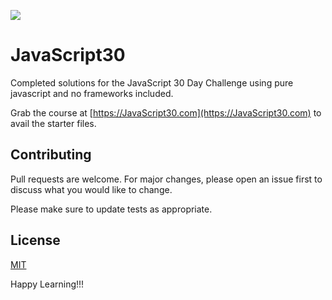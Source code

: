 ﻿![](https://javascript30.com/images/JS3-social-share.png)

# JavaScript30

Completed solutions for the JavaScript 30 Day Challenge using pure javascript and no frameworks included.

Grab the course at [https://JavaScript30.com](https://JavaScript30.com) to avail the starter files.


## Contributing
Pull requests are welcome. For major changes, please open an issue first to discuss what you would like to change.

Please make sure to update tests as appropriate.

## License
[MIT](https://github.com/mohith2310/30-Day-Vanilla-JS-Coding-Challenge/blob/main/LICENSE)


Happy Learning!!!
